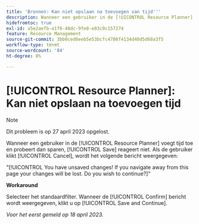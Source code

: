 ```yaml
---
title: 'Bronnen: Kan niet opslaan na toevoegen van tijd'''
description: Wanneer een gebruiker in de [!UICONTROL Resource Planner] voegt tijd toe en probeert dan sparen, [!UICONTROL Save] reageert niet. Als de gebruiker klikt [!UICONTROL Cancel], wordt een bericht over niet-opgeslagen wijzigingen weergegeven.
hidefromtoc: true
exl-id: a5e2aefb-e1f6-48dc-9fe8-e03c0c157274
feature: Resource Management
source-git-commit: 3bb0ced6eeb5e53bcfc4706f4134d40d5d68a3f5
workflow-type: tm+mt
source-wordcount: '84'
ht-degree: 0%

---
```


# [!UICONTROL Resource Planner]: Kan niet opslaan na toevoegen tijd

>[!NOTE]
>
>Dit probleem is op 27 april 2023 opgelost.

Wanneer een gebruiker in de [!UICONTROL Resource Planner] voegt tijd toe en probeert dan sparen, [!UICONTROL Save] reageert niet. Als de gebruiker klikt [!UICONTROL Cancel], wordt het volgende bericht weergegeven:

&quot;[!UICONTROL You have unsaved changes! If you navigate away from this page your changes will be lost. Do you wish to continue?]&quot;

**Workaround**

Selecteer het standaardfilter. Wanneer de [!UICONTROL Confirm] bericht wordt weergegeven, klikt u op [!UICONTROL Save and Continue].

_Voor het eerst gemeld op 18 april 2023._
